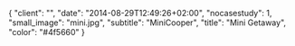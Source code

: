 {
   "client": "",
   "date": "2014-08-29T12:49:26+02:00",
   "nocasestudy": 1,
   "small_image": "mini.jpg",
   "subtitle": "MiniCooper",
   "title": "Mini Getaway",
   "color": "#4f5660"
}

